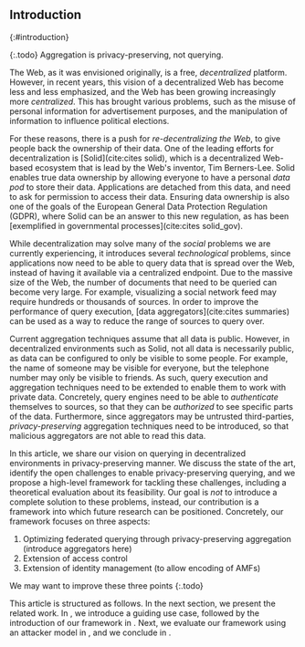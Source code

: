 ## Introduction
{:#introduction}

{:.todo}
Aggregation is privacy-preserving, not querying.

The Web, as it was envisioned originally, is a free, *decentralized* platform.
However, in recent years, this vision of a decentralized Web has become less and less emphasized,
and the Web has been growing increasingly more *centralized*.
This has brought various problems,
such as the misuse of personal information for advertisement purposes,
and the manipulation of information to influence political elections.

For these reasons, there is a push for *re-decentralizing the Web*,
to give people back the ownership of their data.
One of the leading efforts for decentralization is [Solid](cite:cites solid),
which is a decentralized Web-based ecosystem that is lead by the Web's inventor, Tim Berners-Lee.
Solid enables true data ownership by allowing everyone to have a personal *data pod* to store their data.
Applications are detached from this data, and need to ask for permission to access their data.
Ensuring data ownership is also one of the goals of the European General Data Protection Regulation (GDPR),
where Solid can be an answer to this new regulation,
as has been [exemplified in governmental processes](cite:cites solid_gov).

While decentralization may solve many of the *social* problems we are currently experiencing,
it introduces several *technological* problems,
since applications now need to be able to query data that is spread over the Web,
instead of having it available via a centralized endpoint.
Due to the massive size of the Web, the number of documents that need to be queried
can become very large.
For example, visualizing a social network feed may require hundreds or thousands of sources.
In order to improve the performance of query execution,
[data aggregators](cite:cites summaries) can be used
as a way to reduce the range of sources to query over.

Current aggregation techniques assume that all data is public.
However, in decentralized environments such as Solid,
not all data is necessarily public,
as data can be configured to only be visible to some people.
For example, the name of someone may be visible for everyone,
but the telephone number may only be visible to friends.
As such, query execution and aggregation techniques need to be extended to enable them to work with private data.
Concretely, query engines need to be able to *authenticate* themselves to sources,
so that they can be *authorized* to see specific parts of the data.
Furthermore, since aggregators may be untrusted third-parties,
*privacy-preserving* aggregation techniques need to be introduced,
so that malicious aggregators are not able to read this data.

In this article, we share our vision on querying in decentralized environments
in privacy-preserving manner.
We discuss the state of the art,
identify the open challenges to enable privacy-preserving querying,
and we propose a high-level framework for tackling these challenges,
including a theoretical evaluation about its feasibility.
Our goal is *not* to introduce a complete solution to these problems,
instead, our contribution is a framework into which future research can be positioned.
Concretely, our framework focuses on three aspects:

1. Optimizing federated querying through privacy-preserving aggregation (introduce aggregators here)
2. Extension of access control
3. Extension of identity management (to allow encoding of AMFs)

We may want to improve these three points
{:.todo}

This article is structured as follows.
In the next section, we present the related work.
In [](#use-case), we introduce a guiding use case,
followed by the introduction of our framework in [](#framework).
Next, we evaluate our framework using an attacker model in [](#evaluation),
and we conclude in [](#conclusions).
